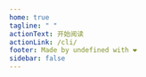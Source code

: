 ```yaml
---
home: true
tagline: " "
actionText: 开始阅读
actionLink: /cli/
footer: Made by undefined with ❤️
sidebar: false
---
```

